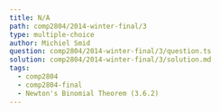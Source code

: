 ```yaml
---
title: N/A
path: comp2804/2014-winter-final/3
type: multiple-choice
author: Michiel Smid
question: comp2804/2014-winter-final/3/question.ts
solution: comp2804/2014-winter-final/3/solution.md
tags:
  - comp2804
  - comp2804-final
  - Newton's Binomial Theorem (3.6.2)
---
```

